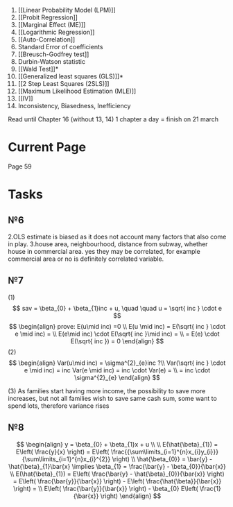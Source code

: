 1) [[Linear Probability Model (LPM)]]
2) [[Probit Regression]]
3) [[Marginal Effect (ME)]]
4) [[Logarithmic Regression]]
5) [[Auto-Correlation]]
6) Standard Error of coefficients
7) [[Breusch-Godfrey test]]
8) Durbin-Watson statistic
9) [[Wald Test]]*
10) [[Generalized least squares (GLS)]]*
11) [[2 Step Least Squares (2SLS)]]
12) [[Maximum Likelihood Estimation (MLE)]]
13) [[IV]] 
14) Inconsistency, Biasedness, Inefficiency


Read until Chapter 16 (without 13, 14)
1 chapter a day = finish on 21 march

# Current Page
Page 59

# Tasks
## №6
2.OLS estimate is biased as it does not account many factors that also come in play.
3.house area, neighbourhood, distance from subway, whether house in commercial area. yes they may be correlated, for example commercial area or no is definitely correlated variable.

## №7
(1)
$$
sav = \beta_{0} + \beta_{1}inc + u, \quad \quad u = \sqrt{ inc } \cdot e
$$
$$
\begin{align}
prove: E(u\mid inc) =0 \\
E(u \mid inc) = E(\sqrt{ inc } \cdot e \mid inc) =  \\
E(e\mid inc)  \cdot  E(\sqrt{ inc }\mid inc) =  \\
= E(e)  \cdot  E(\sqrt{ inc }) = 0
 \end{align}
$$
(2)
$$
\begin{align}
Var(u\mid inc) = \sigma^{2}_{e}inc ?\\
Var(\sqrt{ inc } \cdot e \mid inc) = inc Var(e \mid inc) = inc  \cdot  Var(e)  =  \\
= inc  \cdot  \sigma^{2}_{e}
\end{align}
$$

(3) As families start having more income, the possibility to save more increases, but not all families wish to save same cash sum, some want to spend lots, therefore variance rises

## №8
$$
\begin{align}
y = \beta_{0} + \beta_{1}x + u \\ \\
E(\hat{\beta}_{1}) = E\left( \frac{y}{x} \right) = E\left( \frac{{\sum\limits_{i=1}^{n}x_{i}y_{i}}}{\sum\limits_{i=1}^{n}x_{i}^{2}} \right)  \\
\hat{\beta_{0}} = \bar{y} - \hat{\beta}_{1}\bar{x} \implies \beta_{1} = \frac{\bar{y} - \beta_{0}}{\bar{x}} \\
E(\hat{\beta}_{1}) = E\left(  \frac{\bar{y} - \hat{\beta}_{0}}{\bar{x}}  \right) = E\left( \frac{\bar{y}}{\bar{x}} \right) - E\left( \frac{\hat{\beta}}{\bar{x}} \right) =  \\
E\left( \frac{\bar{y}}{\bar{x}} \right) - \beta_{0} E\left( \frac{1}{\bar{x}} \right)
\end{align}
$$